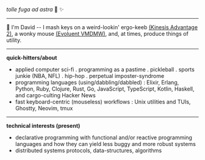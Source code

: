 _tolle fuga ad astra_ 🚀 ✨

---

👋  I'm David -- I mash keys on a weird-lookin' ergo-keeb [(Kinesis Advantage 2)](https://kinesis-ergo.com/shop/advantage2/), a wonky mouse [(Evoluent VMDMW)](https://evoluent.com/products/vmdmw/), and, at times, produce things of utility.

---

**quick-hitters/about**

- applied computer sci-fi . programming as a pastime . pickleball . sports junkie (NBA, NFL) . hip-hop . perpetual imposter-syndrome
- programming languages (using/dabbling/dabbled) : Elixir, Erlang, Python, Ruby, Clojure, Rust, Go, JavaScript, TypeScript, Kotlin, Haskell, and cargo-culting Hacker News
- fast keyboard-centric (mouseless) workflows : Unix utilities and TUIs, Ghostty, Neovim, tmux

---

**technical interests (present)**

- declarative programming with functional and/or reactive programming languages and how they can yield less buggy and more robust systems
- distributed systems protocols, data-structures, algorithms

